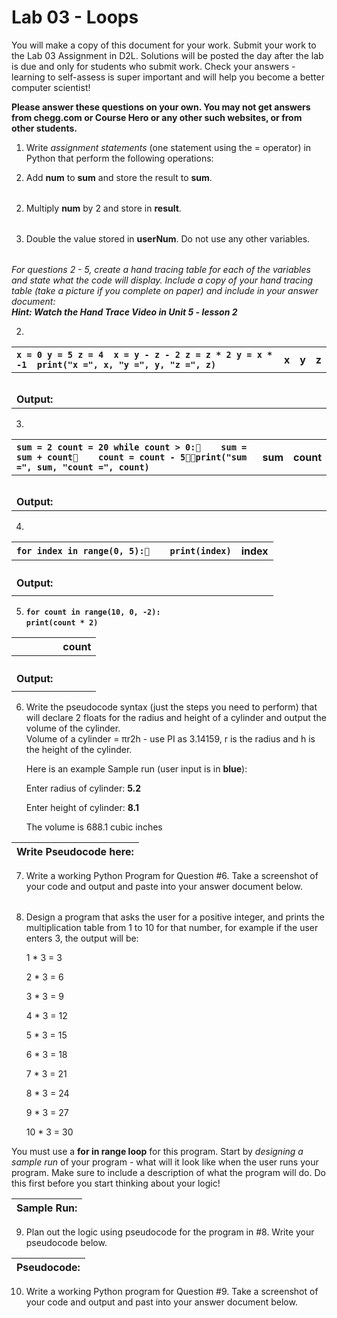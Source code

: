 # **Lab 03 \- Loops**

You will make a copy of this document for your work. Submit your work to the Lab 03 Assignment in D2L. Solutions will be posted the day after the lab is due and only for students who submit work. Check your answers \- learning to self-assess is super important and will help you become a better computer scientist\!

**Please answer these questions on your own. You may not get answers from chegg.com or Course Hero or any other such websites, or from other students.**

1. Write *assignment statements* (one statement using the \= operator) in Python that perform the following operations:

1. Add **num** to **sum** and store the result to **sum**.   
    

|  |
| :---- |

2. Multiply **num** by 2 and store in **result**.  
    

|  |
| :---- |

3. Double the value stored in **userNum**. Do not use any other variables.  
   

|  |
| :---- |

*For questions 2 \- 5, create a hand tracing table for each of the variables and state what the code will display. Include a copy of your hand tracing table (take a picture if you complete on paper) and include in your answer document:*  
***Hint: Watch the Hand Trace Video in Unit 5 \- lesson 2***

2. 

| `x = 0 y = 5 z = 4  x = y - z - 2 z = z * 2 y = x * -1  print("x =", x, "y =", y, "z =", z) `  | x | y | z |
| :---- | :---: | :---: | :---: |
|  |  |  |  |
|  |  |  |  |
|  |  |  |  |
|  |  |  |  |
|  |  |  |  |
| **Output:**   |  |  |  |

3. 

| `sum = 2 count = 20 while count > 0:    sum = sum + count    count = count - 5print("sum =", sum, "count =", count)` | sum | count |
| :---- | :---: | :---: |
|  |  |  |
|  |  |  |
|  |  |  |
|  |  |  |
|  |  |  |
| **Output:**  |  |  |

4.     	

| `for index in range(0, 5):    print(index)` | index |
| :---- | :---: |
|  |  |
|  |  |
|  |  |
|  |  |
| **Output:** |  |
|  |  |

5.   
   **`for count in range(10, 0, -2):`**  
       **`print(count * 2)`**

|  | count |
| :---- | :---: |
|  |  |
|  |  |
|  |  |
|  |  |
| **Output:** |  |
|  |  |

6. Write the pseudocode syntax (just the steps you need to perform) that will declare 2 floats for the radius and height of a cylinder and output the volume of the cylinder.   
   Volume of a cylinder \= πr2h \- use PI as 3.14159, r is the radius and h is the height of the cylinder.  
     
   Here is an example Sample run (user input is in **blue**):

   Enter radius of cylinder: **5.2**

   Enter height of cylinder: **8.1**

   

   The volume is 688.1 cubic inches

| Write Pseudocode here: |
| :---- |

   

   

7. Write a working Python Program for Question \#6. Take a screenshot of your code and output and paste into your answer document below.

|  |
| :---- |

8. Design a program that asks the user for a positive integer, and prints the multiplication table from 1 to 10 for that number, for example if the user enters 3, the output will be:

   1 \* 3 \= 3

   2 \* 3 \= 6

   3 \* 3 \= 9

   4 \* 3 \= 12

   5 \* 3 \= 15

   6 \* 3 \= 18

   7 \* 3 \= 21

   8 \* 3 \= 24

   9 \* 3 \= 27

   10 \* 3 \= 30

   

You must use a **for in range loop** for this program. Start by *designing a sample run* of your program \- what will it look like when the user runs your program. Make sure to include a description of what the program will do. Do this first before you start thinking about your logic\!

| Sample Run: |
| :---- |

9. Plan out the logic using pseudocode for the program in \#8. Write your pseudocode below.

| Pseudocode: |
| :---- |

10. Write a working Python program for Question \#9. Take a screenshot of your code and output and past into your answer document below.

|  |
| :---- |

    

